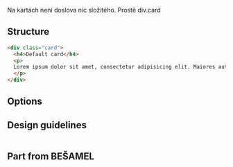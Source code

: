 Na kartách není doslova nic složitého. Prostě div.card

## Structure
``` html
<div class="card">
  <h4>Default card</h4>
  <p>
  Lorem ipsum dolor sit amet, consectetur adipisicing elit. Maiores autem tempore dolorum nam voluptate a fuga excepturi esse. Ipsum possimus fuga quam esse, quia quae commodi molestias. Obcaecati, quae tempora?
  </p>
</div>
````
## Options


## Design guidelines
``` css

```

## Part from BEŠAMEL
```

```
